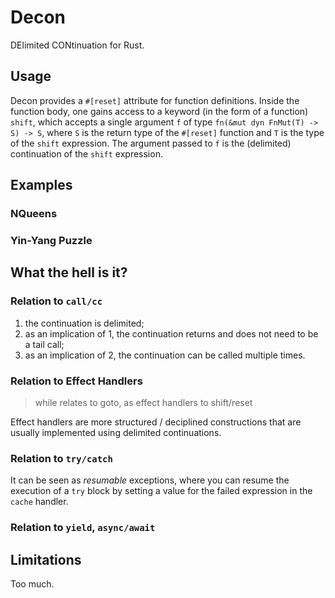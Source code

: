 Decon
=====

DElimited CONtinuation for Rust.

## Usage

Decon provides a `#[reset]` attribute for function definitions. Inside the function body, one gains access to a keyword
(in the form of a function) `shift`, which accepts a single argument `f` of type `fn(&mut dyn FnMut(T) -> S) -> S`,
where `S` is the return type of the `#[reset]` function and `T` is the type of the `shift` expression. The argument
passed to `f` is the (delimited) continuation of the `shift` expression.

## Examples

### NQueens

### Yin-Yang Puzzle

## What the hell is it?

### Relation to `call/cc`

1. the continuation is delimited;
2. as an implication of 1, the continuation returns and does not need to be a tail call;
3. as an implication of 2, the continuation can be called multiple times.

### Relation to Effect Handlers

> while relates to goto, as effect handlers to shift/reset

Effect handlers are more structured / deciplined constructions that are usually implemented using delimited continuations.

### Relation to `try/catch`

It can be seen as _resumable_ exceptions, where you can resume the execution of a `try` block by setting a value for
the failed expression in the `cache` handler.

### Relation to `yield`, `async/await`

## Limitations

Too much.
